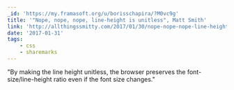 ```yaml
---
_id: 'https://my.framasoft.org/u/borisschapira/?M0vc9g'
title: '"Nope, nope, nope, line-height is unitless", Matt Smith'
link: 'http://allthingssmitty.com/2017/01/30/nope-nope-nope-line-height-is-unitless/'
date: '2017-01-31'
tags:
    - css
    - sharemarks
---
```


<div class="markdown"><p>&quot;By making the line height unitless, the browser preserves the font-size/line-height ratio even if the font size changes.&quot;
</p></div>
